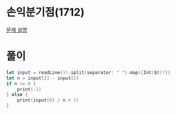 # 손익분기점(1712)
[문제 설명](https://www.acmicpc.net/problem/1712)

# 풀이
```swift
let input = readLine()!.split(separator: " ").map({Int($0)!})
let n = input[2] - input[1]
if n <= 0 {
    print(-1)
} else {
    print(input[0] / n + 1)
}
```
